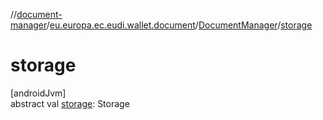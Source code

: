 //[document-manager](../../../index.md)/[eu.europa.ec.eudi.wallet.document](../index.md)/[DocumentManager](index.md)/[storage](storage.md)

# storage

[androidJvm]\
abstract val [storage](storage.md): Storage
